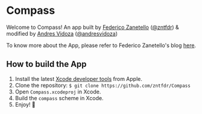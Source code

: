 # Compass

Welcome to Compass! An app built by [Federico Zanetello](https://github.com/zntfdr) ([@zntfdr](https://twitter.com/zntfdr)) & modified by [Andres Vidoza](https://github.com/andresvidoza) ([@andresvidoza](https://instagram.com/andresvidoza))

To know more about the App, please refer to Federico Zanetello's blog [here](https://www.fivestars.blog/code/build-compass-app-swift.html).

## How to build the App
1. Install the latest [Xcode developer tools](https://developer.apple.com/xcode/downloads/) from Apple.
2. Clone the repository: `$ git clone https://github.com/zntfdr/Compass`
3. Open `Compass.xcodeproj` in Xcode.
4. Build the `compass` scheme in Xcode.
5. Enjoy! 🚀


